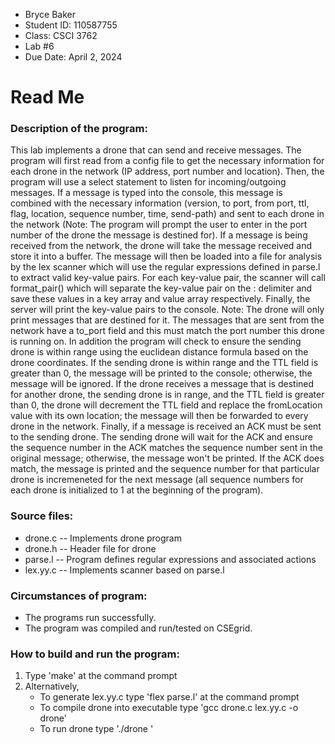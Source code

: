 * Bryce Baker
* Student ID: 110587755
* Class: CSCI 3762
* Lab #6
* Due Date: April 2, 2024

# Read Me

### Description of the program:

This lab implements a drone that can send and receive messages. The program will first read from a config file to get the necessary information for each drone in the network (IP address, port number and location). Then, the program will use a select statement to listen for incoming/outgoing messages. If a message is typed into the console, this message is combined with the necessary information (version, to port, from port, ttl, flag, location, sequence number, time, send-path) and sent to each drone in the network (Note: The program will prompt the user to enter in the port number of the drone the message is destined for). If a message is being received from the network, the drone will take the message received and store it into a buffer. The message will then be loaded into a file for analysis by the lex scanner which will use the regular expressions defined in parse.l to extract valid key-value pairs. For each key-value pair, the scanner will call format_pair() which will separate the key-value pair on the : delimiter and save these values in a key array and value array respectively. Finally, the server will print the key-value pairs to the console. Note: The drone will only print messages that are destined for it. The messages that are sent from the network have a to_port field and this must match the port number this drone is running on. In addition the program will check to ensure the sending drone is within range using the euclidean distance formula based on the drone coordinates. If the sending drone is within range and the TTL field is greater than 0, the message will be printed to the console; otherwise, the message will be ignored. If the drone receives a message that is destined for another drone, the sending drone is in range, and the TTL field is greater than 0, the drone will decrement the TTL field and replace the fromLocation value with its own location; the message will then be forwarded to every drone in the network. Finally, if a message is received an ACK must be sent to the sending drone. The sending drone will wait for the ACK and ensure the sequence number in the ACK matches the sequence number sent in the original message; otherwise, the message won't be printed. If the ACK does match, the message is printed and the sequence number for that particular drone is incremeneted for the next message (all sequence numbers for each drone is initialized to 1 at the beginning of the program).


### Source files:

* drone.c -- Implements drone program
* drone.h -- Header file for drone
* parse.l -- Program defines regular expressions and associated actions
* lex.yy.c -- Implements scanner based on parse.l
 
### Circumstances of program:

* The programs run successfully.
* The program was compiled and run/tested on CSEgrid.

### How to build and run the program:

1. Type 'make' at the command prompt
2. Alternatively,
   * To generate lex.yy.c type 'flex parse.l' at the command prompt
   * To compile drone into executable type 'gcc drone.c lex.yy.c -o drone'
   * To run drone type './drone <port number>'
	
